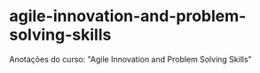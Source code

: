 # agile-innovation-and-problem-solving-skills
Anotações do curso: "Agile Innovation and Problem Solving Skills"
